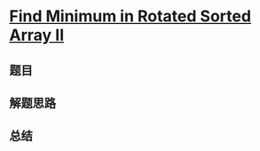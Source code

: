 # [Find Minimum in Rotated Sorted Array II](https://leetcode.com/problems/find-minimum-in-rotated-sorted-array-ii/)

## 题目


## 解题思路


## 总结


